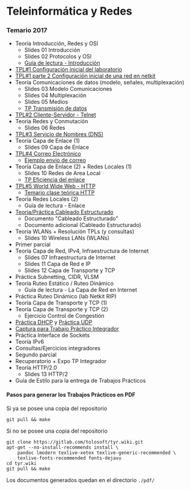 Teleinformática y Redes
=======================

### Temario 2017

- Teoría Introducción, Redes y OSI
  - Slides 01 Introducción
  - Slides 02 Protocolos y OSI
  - [Guía de lectura - Introducción](./gl-introduccion)
- [TPL#1 Configuración inicial del laboratorio](./tpl1-configuracion)
- [TPL#1 parte 2 Configuración inicial de una red en netkit](./tpl1-parte2)
- Teoría Comunicaciones de datos (modelo, señales, multiplexación)
  - Slides 03 Modelo Comunicaciones
  - Slides 04 Multiplexación
  - Slides 05 Medios
  - [TP Transmisión de datos](./tp-transmision-datos)
- [TPL#2 Cliente-Servidor - Telnet](./tpl2-telnet)
- Teoría Redes y Conmutación
  - Slides 06 Redes
- [TPL#3 Servicio de Nombres (DNS)](./tpl3-dns)
- Teoría Capa de Enlace (1)
  - Slides 09 Capa de Enlace
- [TPL#4 Correo Electrónico](./tpl4-correo-electronico)
  - [Ejemplo envio de correo](./ejemplo-envio-correo)
- Teoría Capa de Enlace (2) + Redes Locales (1)
  - Slides 10 Redes de Area Local
  - [TP Eficiencia del enlace](./tp-control-enlace)
- [TPL#5 World Wide Web - HTTP](./tpl5-http)
  - [Temario clase teórica HTTP](./temario-clase-http)
- Teoría Redes Locales (2)
  - Guía de lectura - Enlace
- [Teoría/Práctica Cableado Estructurado](./cableado-estructurado)
  - Documento "Cableado Estructurado"
  - Documento adicional (Cableado Estructurado)
- Teoría WLANs + Resolución TPLs (y consultas)
  - Slides 10 Wireless LANs (WLANs)
- Primer parcial
- Teoría Capa de Red, IPv4, Infraestructura de Internet
  - Slides 07 Infraestructura de Internet
  - Slides 11 Capa de Red e IP
  - Slides 12 Capa de Transporte y TCP
- Práctica Subnetting, CIDR, VLSM
- Teoría Ruteo Estático / Ruteo Dinámico
  - Guía de lectura - La Capa de Red en Internet
- Práctica Ruteo Dinámico (lab Netkit RIP)
- Teoría Capa de Transporte y TCP (1)
- Teoría Capa de Transporte y TCP (2)
  - Ejercicio Control de Congestión
- [Práctica DHCP](tplX-dhcp) y [Práctica UDP](tplX-udp)
- [Captura para Trabajo Práctico Integrador](./receta-tp-integrador)
- Práctica Interface de Sockets
- Teoría IPv6
- Consultas/Ejercicios integradores
- Segundo parcial
- Recuperatorio + Expo TP Integrador
- Teoría HTTP/2.0
  - Slides 13 HTTP/2
- Guía de Estilo para la entrega de Trabajos Prácticos


#### Pasos para generar los Trabajos Prácticos en PDF

Si ya se posee una copia del repositorio

    git pull && make

Si no se posee una copia del repositorio

    git clone https://gitlab.com/tolosoft/tyr.wiki.git
    apt-get --no-install-recommends install \
        pandoc lmodern texlive-xetex texlive-generic-recommended \
        texlive-fonts-recommended fonts-dejavu
    cd tyr.wiki
    git pull && make

Los documentos generados quedan en el directorio `./pdf/`
